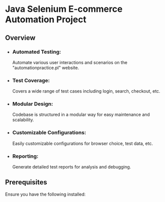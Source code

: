 
 <h1>Java Selenium E-commerce Automation Project</h1>

<h2><strong>Overview</strong></h2>

- <h3><strong>Automated Testing:</strong></h3>Automate various user interactions and scenarios on the "automationpractice.pl" website.
- <h3><strong>Test Coverage:</strong></h3>Covers a wide range of test cases including login, search, checkout, etc.
- <h3><strong>Modular Design:</strong></h3> Codebase is structured in a modular way for easy maintenance and scalability.
- <h3><strong>Customizable Configurations:</strong></h3> Easily customizable configurations for browser choice, test data, etc.
- <h3>Reporting<strong>:</strong></h3>Generate detailed test reports for analysis and debugging.
<h2><strong>Prerequisites</strong></h2>
Ensure you have the following installed:


  


